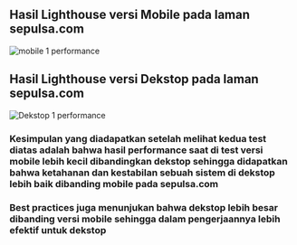 ## Hasil Lighthouse versi Mobile pada laman sepulsa.com
![mobile 1 performance](https://user-images.githubusercontent.com/93631261/221408733-a968b101-3c47-4f4a-acc1-f5a67e3a6d8b.png)
## Hasil Lighthouse versi Dekstop pada laman sepulsa.com
![Dekstop 1 performance](https://user-images.githubusercontent.com/93631261/221409269-735be6d2-968a-49ca-b051-5d7d26d0a366.png)

### Kesimpulan yang diadapatkan setelah melihat kedua test diatas adalah bahwa hasil performance saat di test versi mobile lebih kecil dibandingkan dekstop sehingga didapatkan bahwa ketahanan dan kestabilan sebuah sistem di dekstop lebih baik dibanding mobile pada sepulsa.com

### Best practices juga menunjukan bahwa dekstop lebih besar dibanding versi mobile sehingga dalam pengerjaannya lebih efektif untuk dekstop
